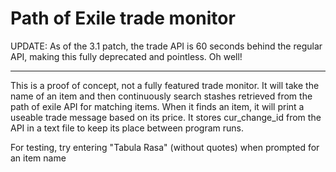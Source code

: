 # Path of Exile trade monitor

UPDATE: As of the 3.1 patch, the trade API is 60 seconds behind the regular API, making this fully deprecated and pointless. Oh well!

- - - -

This is a proof of concept, not a fully featured trade monitor. It will take the name of an item and then continuously search stashes retrieved from the path of exile API for matching items. When it finds an item, it will print a useable trade message based on its price. It stores cur_change_id from the API in a text file to keep its place between program runs.

For testing, try entering "Tabula Rasa" (without quotes) when prompted for an item name
